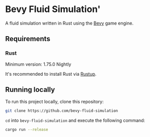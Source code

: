 ﻿# Bevy Fluid Simulation'

A fluid simulation written in Rust using the [Bevy](https://bevyengine.org/) game engine.

## Requirements

### Rust

Minimum version: 1.75.0 Nightly

It's recommended to install Rust via [Rustup](https://rustup.rs/).

## Running locally

To run this project locally, clone this repository:

```bash
git clone https://github.com/bevy-fluid-simulation
```

`cd` into `bevy-fluid-simulation` and execute the following command:

```bash
cargo run --release
```
